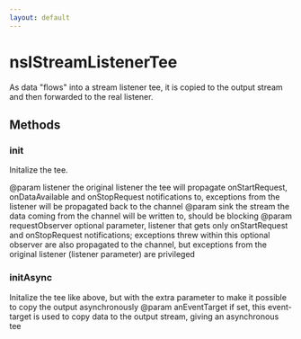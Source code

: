 ```yaml
---
layout: default
---
```


# nsIStreamListenerTee #

As data "flows" into a stream listener tee, it is copied to the output stream
and then forwarded to the real listener.


## Methods ##

### init ###
 
Initalize the tee.

@param listener
   the original listener the tee will propagate onStartRequest,
   onDataAvailable and onStopRequest notifications to, exceptions from 
   the listener will be propagated back to the channel
@param sink
   the stream the data coming from the channel will be written to,
   should be blocking
@param requestObserver
   optional parameter, listener that gets only onStartRequest and
   onStopRequest notifications; exceptions threw within this optional
   observer are also propagated to the channel, but exceptions from
   the original listener (listener parameter) are privileged 


### initAsync ###
 
Initalize the tee like above, but with the extra parameter to make it
possible to copy the output asynchronously
@param anEventTarget
   if set, this event-target is used to copy data to the output stream,
   giving an asynchronous tee

